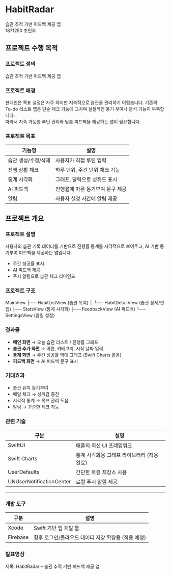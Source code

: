 # HabitRadar  
습관 추적 기반 피드백 제공 앱  
1871250 조민우

##  프로젝트 수행 목적

### 프로젝트 정의  
습관 추적 기반 피드백 제공 앱

### 프로젝트 배경  
현대인은 목표 설정은 자주 하지만 지속적으로 습관을 관리하기 어렵습니다. 기존의 To-do 리스트 앱은 단순 체크 기능에 그치며 실질적인 동기 부여나 분석 기능이 부족합니다.  
따라서 지속 가능한 루틴 관리와 맞춤 피드백을 제공하는 앱이 필요합니다.

### 프로젝트 목표

| 기능명             | 설명                                    |
|--------------------|-----------------------------------------|
| 습관 생성/수정/삭제 | 사용자가 직접 루틴 입력                   |
| 진행 상황 체크      | 하루 단위, 주간 단위 체크 기능            |
| 통계 시각화        | 그래프, 달력으로 성취도 표시               |
| AI 피드백          | 진행률에 따른 동기부여 문구 제공           |
| 알림               | 사용자 설정 시간에 알림 제공               |



##  프로젝트 개요

### 프로젝트 설명
사용자의 습관 기록 데이터를 기반으로 진행률 통계를 시각적으로 보여주고, AI 기반 동기부여 피드백을 제공하는 앱입니다.

- 주간 성공률 표시  
- AI 피드백 제공  
- 푸시 알림으로 습관 체크 리마인드



### 프로젝트 구조

MainView
├── HabitListView (습관 목록)
│ └── HabitDetailView (습관 상세/편집)
├── StatsView (통계 시각화)
├── FeedbackView (AI 피드백)
└── SettingsView (알림 설정)




### 결과물

- **메인 화면** → 오늘 습관 리스트 / 진행률 그래프
- **습관 추가 화면** → 이름, 카테고리, 시작 날짜 입력
- **통계 화면** → 주간 성공률 막대 그래프 (Swift Charts 활용)
- **피드백 화면** → AI 피드백 문구 표시



### 기대효과
- 습관 유지 동기부여
- 매일 체크 → 성취감 증진
- 시각적 통계 → 목표 관리 도움
- 알림 → 꾸준한 체크 가능



### 관련 기술

| 구분          | 설명                                                                          |
|---------------|-------------------------------------------------------------------------------|
| SwiftUI       | 애플의 최신 UI 프레임워크                                                       |
| Swift Charts  | 통계 시각화용 그래프 라이브러리 (적용 완료)                                       |
| UserDefaults  | 간단한 로컬 저장소 사용                                                         |
| UNUserNotificationCenter | 로컬 푸시 알림 제공                                                  |

---

### 개발 도구

| 구분     | 설명                                               |
|----------|----------------------------------------------------|
| Xcode    | Swift 기반 앱 개발 툴                               |
| Firebase | 향후 로그인/클라우드 데이터 저장 확장용 (적용 예정)    |



### 발표영상

제목: HabitRadar – 습관 추적 기반 피드백 제공 앱

